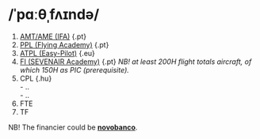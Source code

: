 # /ˈpɑːθˌfʌɪndə/

1. [AMT/AME (IFA)](https://ifa-training.com/courses/aircraft-maintenance-technician/) {.pt} 
2. [PPL (Flying Academy)](https://portugal.flyingacademy.com/) {.pt} 
3. [ATPL (Easy-Pilot)](https://www.easy-pilot.com/atpl-theory) {.eu}
4. [FI (SEVENAIR Academy)](https://www.sevenair.com/flight-instructor-course) {.pt} *NB! at least 200H flight totals aircraft, of which 150H as PIC (prerequisite).*
5. CPL {.hu} \
       - .. \
       - .. 
7. FTE
8. TF

NB! The financier could be [**novobanco**](https://www.novobanco.pt/particulares/credito/credito-pessoal-formacao-estudos).
